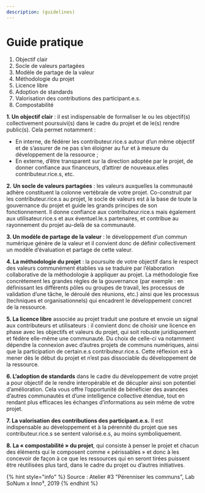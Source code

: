 ```yaml
---
description: (guidelines)
---
```


# Guide pratique

1. Objectif clair
2. Socle de valeurs partagées
3. Modèle de partage de la valeur
4. Méthodologie du projet
5. Licence libre
6. Adoption de standards 
7. Valorisation des contributions des participant.e.s. 
8. Compostabilité 

**1. Un objectif clair** : il est indispensable de formaliser le ou les objectif\(s\) collectivement poursuivi\(s\) dans le cadre du projet et de le\(s\) rendre public\(s\). Cela permet notamment :

* En interne, de fédérer les contributeur.rice.s autour d’un même objectif et de s’assurer de ne pas s’en éloigner au fur et à mesure du développement de la ressource ;
* En externe, d’être transparent sur la direction adoptée par le projet, de donner confiance aux financeurs, d’attirer de nouveaux.elles contributeur.rice.s, etc.

**2.** **Un socle de valeurs partagées** : les valeurs auxquelles la communauté adhère constituent la colonne vertébrale de votre projet. Co-construit par les contributeur.rice.s au projet, le socle de valeurs est à la base de toute la gouvernance du projet et guide les grands principes de son fonctionnement. Il donne confiance aux contributeur.rice.s mais également aux utilisateur.rice.s et aux éventuel.le.s partenaires, et contribue au rayonnement du projet au-delà de sa communauté.

**3. Un modèle de partage de la valeur** : le développement d’un commun numérique génère de la valeur et il convient donc de définir collectivement un modèle d’évaluation et partage de cette valeur.

**4. La méthodologie du projet** : la poursuite de votre objectif dans le respect des valeurs communément établies va se traduire par l’élaboration collaborative de la méthodologie à appliquer au projet. La méthodologie fixe concrètement les grandes règles de la gouvernance \(par exemple : en définissant les différents pôles ou groupes de travail, les processus de validation d’une tâche, le déroulé des réunions, etc.\) ainsi que les processus \(techniques et organisationnels\) qui encadrent le développement concret de la ressource.

**5. La licence libre** associée au projet traduit une posture et envoie un signal aux contributeurs et utilisateurs : il convient donc de choisir une licence en phase avec les objectifs et valeurs du projet, qui soit robuste juridiquement et fédère elle-même une communauté. Du choix de celle-ci va notamment dépendre la connexion avec d’autres projets de communs numériques, ainsi que la participation de certain.e.s contributeur.rice.s. Cette réflexion est à mener dès le début du projet et n’est pas dissociable du développement de la ressource.

**6. L’adoption de standards** dans le cadre du développement de votre projet a pour objectif de le rendre interopérable et de décupler ainsi son potentiel d’amélioration. Cela vous offre l’opportunité de bénéficier des avancées d’autres communautés et d’une intelligence collective étendue, tout en rendant plus efficaces les échanges d’informations au sein même de votre projet.

**7. La valorisation des contributions des participant.e.s.** Il est indispensable au développement et à la pérennité du projet que ses contributeur.rice.s se sentent valorisé.e.s, au moins symboliquement.

**8. La « compostabilité » du projet**, qui consiste à penser le projet et chacun des éléments qui le composent comme « périssables » et donc à les concevoir de façon à ce que les ressources qui en seront tirées puissent être réutilisées plus tard, dans le cadre du projet ou d’autres initiatives.

{% hint style="info" %}
Source : Atelier \#3 "Pérenniser les communs", Lab SoNum x Inno³, 2019
{% endhint %}

